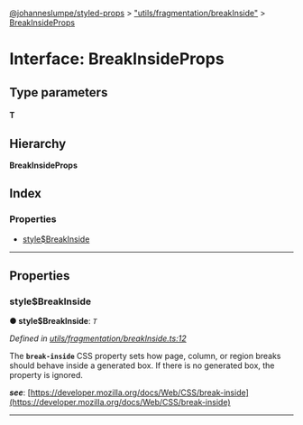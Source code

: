 [@johanneslumpe/styled-props](../README.md) > ["utils/fragmentation/breakInside"](../modules/_utils_fragmentation_breakinside_.md) > [BreakInsideProps](../interfaces/_utils_fragmentation_breakinside_.breakinsideprops.md)

# Interface: BreakInsideProps

## Type parameters
#### T 
## Hierarchy

**BreakInsideProps**

## Index

### Properties

* [style$BreakInside](_utils_fragmentation_breakinside_.breakinsideprops.md#style_breakinside)

---

## Properties

<a id="style_breakinside"></a>

###  style$BreakInside

**● style$BreakInside**: *`T`*

*Defined in [utils/fragmentation/breakInside.ts:12](https://github.com/johanneslumpe/styled-props/blob/8e709f1/src/utils/fragmentation/breakInside.ts#L12)*

The **`break-inside`** CSS property sets how page, column, or region breaks should behave inside a generated box. If there is no generated box, the property is ignored.

*__see__*: [https://developer.mozilla.org/docs/Web/CSS/break-inside](https://developer.mozilla.org/docs/Web/CSS/break-inside)

___

